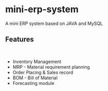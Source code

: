# mini-erp-system
A mini ERP system based on JAVA and MySQL </br>

<b><h2> Features </h2></b> </br>
<ul>
 <li>Inventory Management </li>
 <li>MRP - Material requirement planning </li>
 <li>Order Placing & Sales record </li>
 <li>BOM - Bill of Material </li>
 <li>Forecasting module </li>
 </ul>
